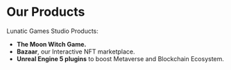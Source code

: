 # Our Products

Lunatic Games Studio Products:

* **The Moon Witch Game.**
* **Bazaar**, our Interactive NFT marketplace.
* **Unreal Engine 5 plugins** to boost Metaverse and Blockchain Ecosystem.
